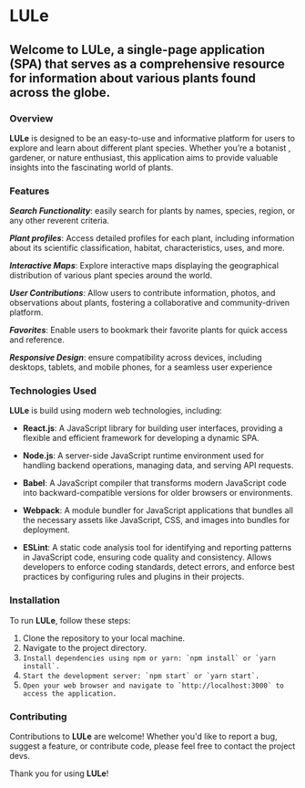 # LULe

## Welcome to **LULe**, a single-page application (SPA) that serves as a comprehensive resource for information about various plants found across the globe.


### Overview

**LULe** is designed to be an easy-to-use and informative platform for users to explore and learn about different plant species. Whether you’re a botanist , gardener, or nature enthusiast, this application aims to provide valuable insights into the fascinating world of plants. 


### Features

***Search Functionality***: easily search for plants by names, species, region, or any other reverent criteria. 

***Plant profiles***: Access detailed profiles for each plant, including information about its scientific classification, habitat, characteristics, uses, and more.

***Interactive Maps***: Explore interactive maps displaying the geographical distribution of various plant species around the world.

***User Contributions***: Allow users to contribute information, photos, and observations about plants, fostering a collaborative and community-driven platform.

***Favorites***: Enable users to bookmark their favorite plants for quick access and reference.

***Responsive Design***: ensure compatibility across devices, including desktops, tablets, and mobile phones, for a seamless user experience


### Technologies Used

**LULe** is build using modern web technologies, including:

- **React.js**: A JavaScript library for building user interfaces, providing a flexible and efficient framework for developing a dynamic SPA.

- **Node.js**: A server-side JavaScript runtime environment used for handling backend operations, managing data, and serving API requests.

- **Babel**: A JavaScript compiler that transforms modern JavaScript code into backward-compatible versions for older browsers or environments.

- **Webpack**: A module bundler for JavaScript applications that bundles all the necessary assets like JavaScript, CSS, and images into bundles for deployment.

- **ESLint**: A static code analysis tool for identifying and reporting patterns in JavaScript code, ensuring code quality and consistency. Allows developers to enforce coding standards, detect errors, and enforce best practices by configuring rules and plugins in their projects.


### Installation 

To run **LULe**, follow these steps:

1. Clone the repository to your local machine.
2. Navigate to the project directory.
3. ``Install dependencies using npm or yarn: `npm install` or `yarn install`.``
4. ``Start the development server: `npm start` or `yarn start`.``
5. ``Open your web browser and navigate to `http://localhost:3000` to access the application.``

### Contributing 

Contributions to **LULe** are welcome! Whether you'd like to report a bug, suggest a feature, or contribute code, please feel free to contact the project devs.


Thank you for using **LULe**!
